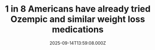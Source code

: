 ---
title: "1 in 8 Americans have already tried Ozempic and similar weight loss medications"
date: 2025-09-14T13:59:08.000Z
category: Health
externalLink: "https://www.sciencedaily.com/releases/2025/09/250913232936.htm"
image: ""
excerpt: "GLP-1 drugs like Ozempic have transformed weight loss in the U.S., with nearly 12% of Americans having tried them, according to a new RAND report. Usage is especially high among women aged 50 to 64, while men catch up in older groups. Despite effectiveness, side effects like nausea and diarrhea are common, and most Americans say they don’t plan to…"
---
